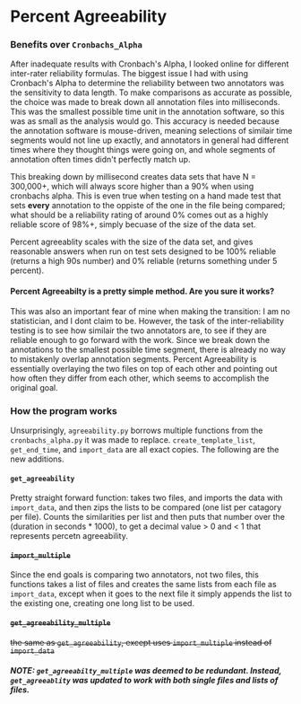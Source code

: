 # Percent Agreeability 

### Benefits over `Cronbachs_Alpha`

After inadequate results with Cronbach's Alpha, I looked online for different inter-rater reliability formulas. The biggest issue I had with using Cronbach's Alpha to determine the reliability between two annotators was the sensitivity to data length.  To make comparisons as accurate as possible, the choice was made to break down all annotation files into milliseconds.  This was the smallest possible time unit in the annotation software, so this was as small as the analysis would go.  This accuracy is needed because the annotation software is mouse-driven, meaning selections of similair time segments would not line up exactly, and annotators in general had different times where they thought things were going on, and whole segments of annotation often times didn't perfectly match up.

This breaking down by millisecond creates data sets that have N = 300,000+, which will always score higher than a 90% when using cronbachs alpha. This is even true when testing on a hand made test that sets **every** annotation to the oppiste of the one in the file being compared; what should be a reliability rating of around 0% comes out as a highly reliable score of 98%+, simply becuase of the size of the data set.

Percent agreeablity scales with the size of the data set, and gives reasonable answers when run on test sets designed to be 100% reliable (returns a high 90s number) and 0% reliable (returns something under 5 percent).

#### Percent Agreeabilty is a pretty simple method. Are you sure it works?

This was also an important fear of mine when making the transition: I am no statistician, and I dont claim to be.  However, the task of the inter-reliability testing is to see how similair the two annotators are, to see if they are reliable enough to go forward with the work. Since we break down the annotations to the smallest possible time segment, there is already no way to mistakenly overlap annotation segments. Percent Agreeability is essentially overlaying the two files on top of each other and pointing out how often they differ from each other, which seems to accomplish the original goal.

### How the program works

Unsurprisingly, `agreeability.py` borrows multiple functions from the `cronbachs_alpha.py` it was made to replace. `create_template_list`, `get_end_time`, and `import_data` are all exact copies.  The following are the new additions. 

#### `get_agreeability`

Pretty straight forward function: takes two files, and imports the data with `import_data`, and then zips the lists to be compared (one list per catagory per file). Counts the similarities per list and then puts that number over the (duration in seconds * 1000), to get a decimal value > 0 and < 1 that represents percetn agreeability.

#### ~~`import_multiple`~~
Since the end goals is comparing two annotators, not two files, this functions takes a list of files and creates the same lists from each file as `import_data`, except when it goes to the next file it simply appends the list to the existing one, creating one long list to be used.

#### ~~`get_agreeability_multiple`~~

~~the same as `get_agreeability`, except uses `import_multiple` instead of `import_data`~~

##### NOTE: `get_agreeabilty_multiple` was deemed to be redundant. Instead, `get_agreeablity` was updated to work with both single files and lists of files.